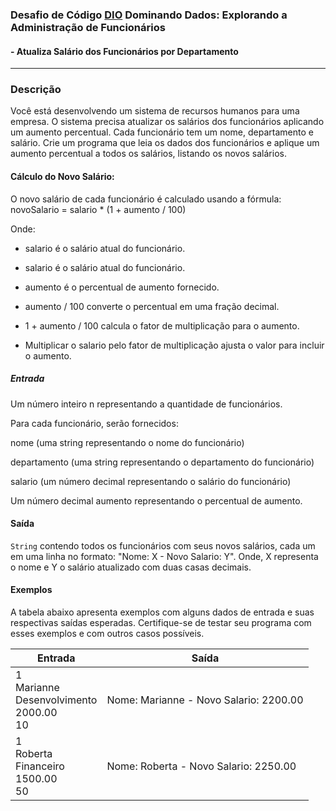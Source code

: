 ### Desafio de Código [DIO](https://web.dio.me) Dominando Dados: Explorando a Administração de Funcionários
#### - Atualiza Salário dos Funcionários por Departamento
***

### Descrição
Você está desenvolvendo um sistema de recursos humanos para uma empresa. O sistema precisa atualizar os salários 
dos funcionários aplicando um aumento percentual. Cada funcionário tem um nome, departamento e salário. Crie um 
programa que leia os dados dos funcionários e aplique um aumento percentual a todos os salários, listando os novos salários.

#### Cálculo do Novo Salário:

O novo salário de cada funcionário é calculado usando a fórmula: novoSalario = salario * (1 + aumento / 100)

Onde:

* salario é o salário atual do funcionário.

* salario é o salário atual do funcionário.

* aumento é o percentual de aumento fornecido.

* aumento / 100 converte o percentual em uma fração decimal.

* 1 + aumento / 100 calcula o fator de multiplicação para o aumento.

* Multiplicar o salario pelo fator de multiplicação ajusta o valor para incluir o aumento.

##### Entrada
Um número inteiro n representando a quantidade de funcionários.

Para cada funcionário, serão fornecidos:

nome (uma string representando o nome do funcionário)

departamento (uma string representando o departamento do funcionário)

salario (um número decimal representando o salário do funcionário)

Um número decimal aumento representando o percentual de aumento.

#### Saída
`String` contendo todos os funcionários com seus novos salários, cada um em uma linha no formato: "Nome: X -  Novo 
Salario: Y". Onde, X representa o nome e Y o salário atualizado com duas casas decimais.

#### Exemplos
A tabela abaixo apresenta exemplos com alguns dados de entrada e suas respectivas saídas esperadas. Certifique-se 
de testar seu programa com esses exemplos e com outros casos possíveis.

Entrada	| Saída
--------|------
1 <br> Marianne <br> Desenvolvimento <br> 2000.00 <br> 10 | Nome: Marianne - Novo Salario: 2200.00
1 <br> Roberta <br> Financeiro <br>1500.00 <br> 50 | Nome: Roberta - Novo Salario: 2250.00